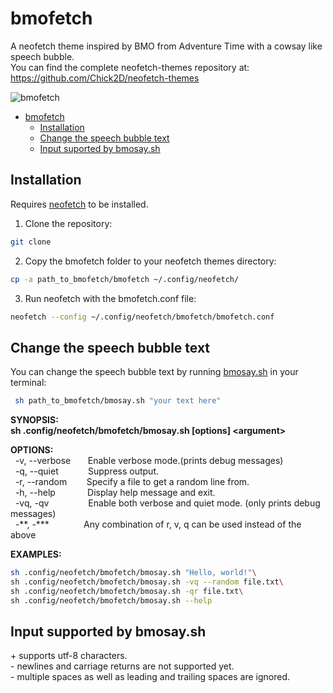# bmofetch

A neofetch theme inspired by BMO from Adventure Time with a cowsay like speech bubble.\
You can find the complete neofetch-themes repository at: https://github.com/Chick2D/neofetch-themes

![bmofetch](https://github.com/user-attachments/assets/1850e6a3-6ad2-4421-a73b-3259f9b064f1)

- [bmofetch](#bmofetch)
  - [Installation](#installation)
  - [Change the speech bubble text](#change-the-speech-bubble-text)
  - [Input suported by bmosay.sh](#input-suported-by-bmosaysh)


## Installation
Requires [neofetch](https://github.com/dylanaraps/neofetch) to be installed.

1. Clone the repository:
```bash
git clone
```
2. Copy the bmofetch folder to your neofetch themes directory:
```bash
cp -a path_to_bmofetch/bmofetch ~/.config/neofetch/
```
3. Run neofetch with the bmofetch.conf file:
```bash
neofetch --config ~/.config/neofetch/bmofetch/bmofetch.conf
```

## Change the speech bubble text

You can change the speech bubble text by running [bmosay.sh](https://github.com/donatienLeray/bmofetch/bmosay.sh) in your terminal:
```bash
 sh path_to_bmofetch/bmosay.sh "your text here"
```
**SYNOPSIS:\
  sh .config/neofetch/bmofetch/bmosay.sh [options] \<argument\>**

**OPTIONS:**\
&nbsp;&nbsp;-v, --verbose&nbsp;&nbsp;&nbsp;&nbsp;&nbsp;&nbsp;&nbsp;Enable verbose mode.(prints debug messages)\
&nbsp;&nbsp;-q, --quiet&nbsp;&nbsp;&nbsp;&nbsp;&nbsp;&nbsp; &nbsp; &nbsp; &nbsp;Suppress output.\
&nbsp;&nbsp;-r, --random &nbsp;&nbsp;&nbsp;&nbsp;&nbsp;&nbsp;&nbsp;Specify a file to get a random line from.\
&nbsp;&nbsp;-h, --help &nbsp;&nbsp;&nbsp;&nbsp; &nbsp; &nbsp;&nbsp;&nbsp;&nbsp;&nbsp;Display help message and exit.\
&nbsp;&nbsp;-vq, -qv &nbsp; &nbsp; &nbsp; &nbsp;&nbsp;&nbsp;&nbsp;&nbsp;&nbsp;&nbsp;&nbsp;&nbsp;Enable both verbose and quiet mode. (only prints debug messages)\
&nbsp;&nbsp;-\*\*, -\*\*\*&nbsp; &nbsp; &nbsp; &nbsp;&nbsp;&nbsp;&nbsp;&nbsp;&nbsp;&nbsp;&nbsp;Any combination of r, v, q can be used instead of the above

**EXAMPLES:**
```bash
sh .config/neofetch/bmofetch/bmosay.sh "Hello, world!"\
sh .config/neofetch/bmofetch/bmosay.sh -vq --random file.txt\
sh .config/neofetch/bmofetch/bmosay.sh -qr file.txt\
sh .config/neofetch/bmofetch/bmosay.sh --help
```

## Input supported by bmosay.sh
\+ supports utf-8 characters.\
\- newlines and carriage returns are not supported yet.\
\- multiple spaces as well as leading and trailing spaces are ignored.

